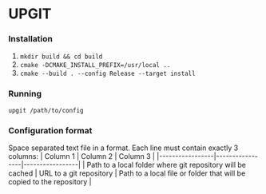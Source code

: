 # UPGIT

### Installation
1. `mkdir build && cd build`
2. `cmake -DCMAKE_INSTALL_PREFIX=/usr/local ..`
3. `cmake --build . --config Release --target install`

### Running
`upgit /path/to/config`

### Configuration format
Space separated text file in a format. Each line must contain exactly 3 columns:
| Column 1 | Column 2 | Column 3 |
|-----------------|-----------------|-----------------|
| Path to a local folder where git repository will be cached | URL to a git repository | Path to a local file or folder that will be copied to the repository  |

